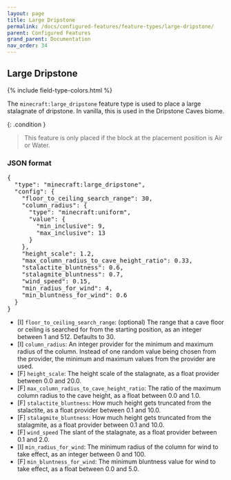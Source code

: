 ```yaml
---
layout: page
title: Large Dripstone
permalink: /docs/configured-features/feature-types/large-dripstone/
parent: Configured Features
grand_parent: Documentation
nav_order: 34
---
```


## Large Dripstone

<head>
    {% include field-type-colors.html %}
</head>

The `minecraft:large_dripstone` feature type is used to place a large stalagnate of dripstone. In vanilla, this is used in the Dripstone Caves biome.

{: .condition }
> This feature is only placed if the block at the placement position is Air or Water.

### JSON format

<pre>
{
  "type": "minecraft:large_dripstone",
  "config": {
    "floor_to_ceiling_search_range": 30,
    "column_radius": {
      "type": "minecraft:uniform",
      "value": {
        "min_inclusive": 9,
        "max_inclusive": 13
      }
    },
    "height_scale": 1.2,
    "max_column_radius_to_cave_height_ratio": 0.33,
    "stalactite_bluntness": 0.6,
    "stalagmite_bluntness": 0.7,
    "wind_speed": 0.15,
    "min_radius_for_wind": 4,
    "min_bluntness_for_wind": 0.6
  }
}
</pre>

* <span int>[I]</span> `floor_to_ceiling_search_range`: (optional) The range that a cave floor or ceiling is searched for from the starting position, as an integer between 1 and 512. Defaults to 30.
* <span int>[I]</span> `column_radius`: An integer provider for the minimum and maximum radius of the column. Instead of one random value being chosen from the provider, the minimum and maximum values from the provider are used.
* <span float>[F]</span> `height_scale`: The height scale of the stalagnate, as a float provider between 0.0 and 20.0. 
* <span float>[F]</span> `max_column_radius_to_cave_height_ratio`: The ratio of the maximum column radius to the cave height, as a float between 0.0 and 1.0.
* <span float>[F]</span> `stalactite_bluntness`: How much height gets truncated from the stalactite, as a float provider between 0.1 and 10.0.
* <span float>[F]</span> `stalagmite_bluntness`: How much height gets truncated from the stalagmite, as a float provider between 0.1 and 10.0.
* <span float>[F]</span> `wind_speed` The slant of the stalagnate, as a float provider between 0.1 and 2.0.
* <span int>[I]</span> `min_radius_for_wind`: The minimum radius of the column for wind to take effect, as an integer between 0 and 100.
* <span float>[F]</span> `min_bluntness_for_wind`: The minimum bluntness value for wind to take effect, as a float between 0.0 and 5.0.